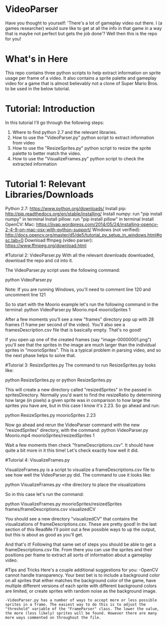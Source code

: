 # VideoParser
Have you thought to yourself: 'There's a lot of gameplay video out there. I (a games researcher) would sure like to get at all the info in that game in a way that is maybe not perfect but gets the job done'? Well then this is the repo for you! 

# What's in Here
This repo contains three python scripts to help extract information on sprite usage per frame of a video. It also contains a sprite palette and gameplay video for a game that is almost believably not a clone of Super Mario Bros. to be used in the below tutorial. 

# Tutorial: Introduction
In this tutorial I'll go through the following steps: 
  1. Where to find python 2.7 and the relevant libraries. 
  2. How to use the "VideoParser.py" python script to extract information from video
  3. How to use the "ResizeSprites.py" python script to resize the sprite palette to better match the video.
  4. How to use the "VisualizeFrames.py" python script to check the extracted information

# Tutorial 1: Relevant Libraries/Downloads
Python 2.7: https://www.python.org/downloads/
Install pip: http://pip.readthedocs.org/en/stable/installing/
Install numpy: run "pip install numpy" in terminal
Install pillow: run "pip install pillow" in terminal
Install OpenCV: 
	Mac: https://jjyap.wordpress.com/2014/05/24/installing-opencv-2-4-9-on-mac-osx-with-python-support/
	Windows (not verified): http://docs.opencv.org/master/d5/de5/tutorial_py_setup_in_windows.html#gsc.tab=0
Download ffmpeg (video parser): https://www.ffmpeg.org/download.html

#Tutorial 2: VideoParser.py
With all the relevant downloads downloaded, download the repo and cd into it. 

The VideoParser.py script uses the following command: 

python VideoParser.py <name of gameplay video> <name of sprites directory> <frames per second>

Note: If you are running Windows, you'll need to comment line 120 and uncomment line 121

So to start with the Moorio example let's run the following command in the terminal: python VideoParser.py Moorio.mp4 moorioSprites 1

After a few moments you'll see a new "frames" directory pop up with 28 frames (1 frame per second of the video). You'll also see a framesDescription.csv file that is basically empty. That's no good!

If you open up one of the created frames (say "image-00000001.png") you'll see that the sprites in the image are much larger than the individual sprites in "moorioSprites". This is a typical problem in parsing video, and so the next phase helps to solve that. 

#Tutorial 3: ResizeSprites.py
The command to run ResizeSprites.py looks like: 

python ResizeSprites.py <name of sprites directory> <resizeRatio>
or
python ResizeSprites.py <name of sprites directory> <resizeRatioX> <resizeRatioY>

This will create a new directory called "resizedSprites" in the passed in spritesDirectory. Normally you'd want to find the resizeRatio by determining how large (in pixels) a given sprite was in comparison to how large the sprites you have are, but in this case I know it's 2.23. So go ahead and run: 

python ResizeSprites.py moorioSprites 2.23

Now go ahead and rerun the VideoParser command with the new "resizedSprites" directory, with the command: 
python VideoParser.py Moorio.mp4 moorioSprites/resizedSprites 1

Wait a few moments then check "frameDescriptions.csv". It should have quite a bit more in it this time! Let's check exactly how well it did. 

#Tutorial 4: VisualizeFrames.py

VisualizeFrames.py is a script to visualize a frameDescriptions.csv file to see how well the VideoParser.py did. The command to use it looks like: 

python VisualizeFrames.py <spritesDirectory> <frames csv file> <the directory to place the visualizations

So in this case let's run the command: 

python VisualizeFrames.py moorioSprites/resizedSprites frames/frameDescriptions.csv visualizedCV

You should see a new directory "visualizedCV" that contains the visualizations of frameDescriptions.csv. These are pretty good! In the last section of this ReadMe I'll point out a few possible ways to up the output, but this is about as good as you'll get.

And that's it! Following that same set of steps you should be able to get a frameDescriptions.csv file. From there you can use the sprites and their positions per frame to extract all sorts of information about a gameplay video. 

#Tips and Tricks
Here's a couple additional suggestions for you: 
	-OpenCV cannot handle transparency. Your best bet is to include a background color on all sprites that either matches the background color of the game, have multiple different versions of each sprite with different background colors are limited, or create sprites with random noise as the background image. 

	-VideoParser.py has a number of ways to accept more or less possible sprites in a frame. The easiest way to do this is to adjust the "threshold" variable of the "FrameParser" class. The lower the value, the more (less likely) sprites will be found. However there are many more ways commented on throughout the file. 
